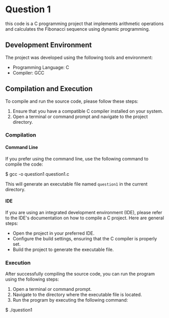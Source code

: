 # Question 1

this code is a C programming project that implements arithmetic operations and calculates the Fibonacci sequence using dynamic programming.

## Development Environment

The project was developed using the following tools and environment:

- Programming Language: C
- Compiler: GCC

## Compilation and Execution

To compile and run the source code, please follow these steps:

1. Ensure that you have a compatible C compiler installed on your system.
2. Open a terminal or command prompt and navigate to the project directory.

### Compilation

#### Command Line

If you prefer using the command line, use the following command to compile the code:

$ gcc -o question1 question1.c


This will generate an executable file named `question1` in the current directory.

#### IDE

If you are using an integrated development environment (IDE), please refer to the IDE's documentation on how to compile a C project. Here are general steps:

- Open the project in your preferred IDE.
- Configure the build settings, ensuring that the C compiler is properly set.
- Build the project to generate the executable file.

### Execution

After successfully compiling the source code, you can run the program using the following steps:

1. Open a terminal or command prompt.
2. Navigate to the directory where the executable file is located.
3. Run the program by executing the following command:

$ ./question1


